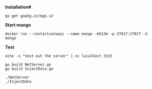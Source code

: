 **Installation#**

```
go get gopkg.in/mgo.v2

```

**Start mongo**

```
docker run --restart=always --name mongo -m512m -p 27017:27017 -d mongo
```

**Test**

```
echo -n "test out the server" | nc localhost 3333

go build NetServer.go
go build InjectData.go

./NetServer
./InjectData

```